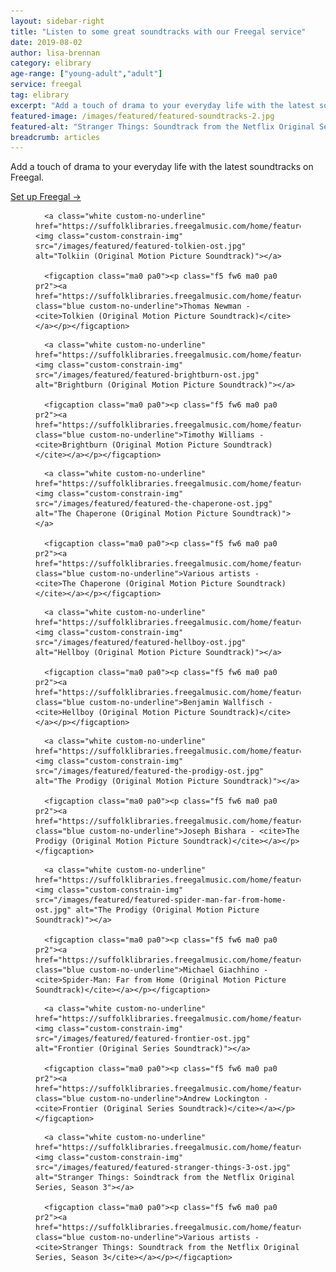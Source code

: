 ```yaml
---
layout: sidebar-right
title: "Listen to some great soundtracks with our Freegal service"
date: 2019-08-02
author: lisa-brennan
category: elibrary
age-range: ["young-adult","adult"]
service: freegal
tag: elibrary
excerpt: "Add a touch of drama to your everyday life with the latest soundtracks on Freegal."
featured-image: /images/featured/featured-soundtracks-2.jpg
featured-alt: "Stranger Things: Soundtrack from the Netflix Original Series, Season 3, The Chaperone (Original Motion Picture Soundtrack)"
breadcrumb: articles
---
```


Add a touch of drama to your everyday life with the latest soundtracks on Freegal.

[Set up Freegal &rarr;](/elibrary/freegal/)

<div class="custom-flex-container">

  <figure class="custom-flex-row-4 pv2">

      <a class="white custom-no-underline" href="https://suffolklibraries.freegalmusic.com/home/featured/albums/34251383/1"><img class="custom-constrain-img" src="/images/featured/featured-tolkien-ost.jpg" alt="Tolkiin (Original Motion Picture Soundtrack)"></a>

      <figcaption class="ma0 pa0"><p class="f5 fw6 ma0 pa0 pr2"><a href="https://suffolklibraries.freegalmusic.com/home/featured/albums/34251383/1" class="blue custom-no-underline">Thomas Newman - <cite>Tolkien (Original Motion Picture Soundtrack)</cite></a></p></figcaption>

  </figure>

  <figure class="custom-flex-row-4 pv2">

      <a class="white custom-no-underline" href="https://suffolklibraries.freegalmusic.com/home/featured/albums/34251986/1"><img class="custom-constrain-img" src="/images/featured/featured-brightburn-ost.jpg" alt="Brightburn (Original Motion Picture Soundtrack)"></a>

      <figcaption class="ma0 pa0"><p class="f5 fw6 ma0 pa0 pr2"><a href="https://suffolklibraries.freegalmusic.com/home/featured/albums/34251986/1" class="blue custom-no-underline">Timothy Williams - <cite>Brightburn (Original Motion Picture Soundtrack)</cite></a></p></figcaption>

  </figure>

  <figure class="custom-flex-row-4 pv2">

      <a class="white custom-no-underline" href="https://suffolklibraries.freegalmusic.com/home/featured/albums/34248974/1"><img class="custom-constrain-img" src="/images/featured/featured-the-chaperone-ost.jpg" alt="The Chaperone (Original Motion Picture Soundtrack)"></a>

      <figcaption class="ma0 pa0"><p class="f5 fw6 ma0 pa0 pr2"><a href="https://suffolklibraries.freegalmusic.com/home/featured/albums/34248974/1" class="blue custom-no-underline">Various artists - <cite>The Chaperone (Original Motion Picture Soundtrack)</cite></a></p></figcaption>

  </figure>

  <figure class="custom-flex-row-4 pv2">

      <a class="white custom-no-underline" href="https://suffolklibraries.freegalmusic.com/home/featured/albums/34250328/1"><img class="custom-constrain-img" src="/images/featured/featured-hellboy-ost.jpg" alt="Hellboy (Original Motion Picture Soundtrack)"></a>

      <figcaption class="ma0 pa0"><p class="f5 fw6 ma0 pa0 pr2"><a href="https://suffolklibraries.freegalmusic.com/home/featured/albums/34250328/1" class="blue custom-no-underline">Benjamin Wallfisch - <cite>Hellboy (Original Motion Picture Soundtrack)</cite></a></p></figcaption>

  </figure>

  <figure class="custom-flex-row-4 pv2">

      <a class="white custom-no-underline" href="https://suffolklibraries.freegalmusic.com/home/featured/albums/34246835/1"><img class="custom-constrain-img" src="/images/featured/featured-the-prodigy-ost.jpg" alt="The Prodigy (Original Motion Picture Soundtrack)"></a>

      <figcaption class="ma0 pa0"><p class="f5 fw6 ma0 pa0 pr2"><a href="https://suffolklibraries.freegalmusic.com/home/featured/albums/34246835/1" class="blue custom-no-underline">Joseph Bishara - <cite>The Prodigy (Original Motion Picture Soundtrack)</cite></a></p></figcaption>

  </figure>

  <figure class="custom-flex-row-4 pv2">

      <a class="white custom-no-underline" href="https://suffolklibraries.freegalmusic.com/home/featured/albums/34254310/1"><img class="custom-constrain-img" src="/images/featured/featured-spider-man-far-from-home-ost.jpg" alt="The Prodigy (Original Motion Picture Soundtrack)"></a>

      <figcaption class="ma0 pa0"><p class="f5 fw6 ma0 pa0 pr2"><a href="https://suffolklibraries.freegalmusic.com/home/featured/albums/34254310/1" class="blue custom-no-underline">Michael Giachhino - <cite>Spider-Man: Far from Home (Original Motion Picture Soundtrack)</cite></a></p></figcaption>

  </figure>

  <figure class="custom-flex-row-4 pv2">

      <a class="white custom-no-underline" href="https://suffolklibraries.freegalmusic.com/home/featured/albums/780163518122/2"><img class="custom-constrain-img" src="/images/featured/featured-frontier-ost.jpg" alt="Frontier (Original Series Soundtrack)"></a>

      <figcaption class="ma0 pa0"><p class="f5 fw6 ma0 pa0 pr2"><a href="https://suffolklibraries.freegalmusic.com/home/featured/albums/780163518122/2" class="blue custom-no-underline">Andrew Lockington - <cite>Frontier (Original Series Soundtrack)</cite></a></p></figcaption>

  </figure>

  <figure class="custom-flex-row-4 pv2">

      <a class="white custom-no-underline" href="https://suffolklibraries.freegalmusic.com/home/featured/albums/34255070/1"><img class="custom-constrain-img" src="/images/featured/featured-stranger-things-3-ost.jpg" alt="Stranger Things: Soindtrack from the Netflix Original Series, Season 3"></a>

      <figcaption class="ma0 pa0"><p class="f5 fw6 ma0 pa0 pr2"><a href="https://suffolklibraries.freegalmusic.com/home/featured/albums/34255070/1" class="blue custom-no-underline">Various artists - <cite>Stranger Things: Soundtrack from the Netflix Original Series, Season 3</cite></a></p></figcaption>

  </figure>

</div>
